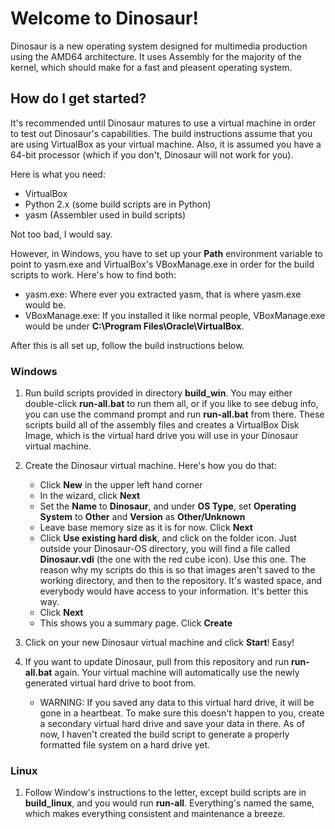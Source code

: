 # Welcome to Dinosaur!

Dinosaur is a new operating system designed for multimedia production using the AMD64 architecture. It uses Assembly for the majority of the kernel, which should make for a fast and pleasent operating system.

## How do I get started?

It's recommended until Dinosaur matures to use a virtual machine in order to test out Dinosaur's capabilities. The build instructions assume that you are using VirtualBox as your virtual machine. Also, it is assumed you have a 64-bit processor (which if you don't, Dinosaur will not work for you).

Here is what you need:

 * VirtualBox
 * Python 2.x (some build scripts are in Python)
 * yasm (Assembler used in build scripts)
 
Not too bad, I would say.

However, in Windows, you have to set up your **Path** environment variable to point to yasm.exe and VirtualBox's VBoxManage.exe in order for the build scripts to work. Here's how to find both:

 * yasm.exe: Where ever you extracted yasm, that is where yasm.exe would be.
 * VBoxManage.exe: If you installed it like normal people, VBoxManage.exe would be under **C:\Program Files\Oracle\VirtualBox**.
 
After this is all set up, follow the build instructions below.

### Windows

1. Run build scripts provided in directory **build_win**. You may either double-click **run-all.bat** to run them all, or if you like to see debug info, you can use the command prompt and run **run-all.bat** from there. These scripts build all of the assembly files and creates a VirtualBox Disk Image, which is the virtual hard drive you will use in your Dinosaur virtual machine.

2. Create the Dinosaur virtual machine. Here's how you do that:
	* Click **New** in the upper left hand corner
	* In the wizard, click **Next**
	* Set the **Name** to **Dinosaur**, and under **OS Type**, set **Operating System** to **Other** and **Version** as **Other/Unknown**
	* Leave base memory size as it is for now. Click **Next**
	* Click **Use existing hard disk**, and click on the folder icon. Just outside your Dinosaur-OS directory, you will find a file called **Dinosaur.vdi** (the one with the red cube icon). Use this one. The reason why my scripts do this is so that images aren't saved to the working directory, and then to the repository. It's wasted space, and everybody would have access to your information. It's better this way.
	* Click **Next**
	* This shows you a summary page. Click **Create**
	
3. Click on your new Dinosaur virtual machine and click **Start**! Easy!

4. If you want to update Dinosaur, pull from this repository and run **run-all.bat** again. Your virtual machine will automatically use the newly generated virtual hard drive to boot from.
	* WARNING: If you saved any data to this virtual hard drive, it will be gone in a heartbeat. To make sure this doesn't happen to you, create a secondary virtual hard drive and save your data in there. As of now, I haven't created the build script to generate a properly formatted file system on a hard drive yet.

### Linux

1. Follow Window's instructions to the letter, except build scripts are in **build_linux**, and you would run **run-all**. Everything's named the same, which makes everything consistent and maintenance a breeze.

